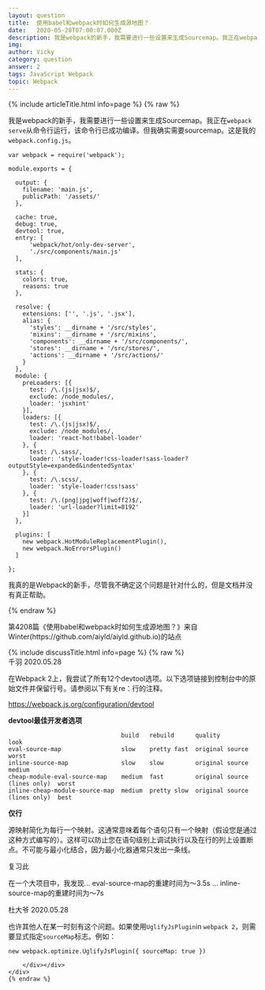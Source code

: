 ```yaml
---
layout: question
title:  使用babel和webpack时如何生成源地图？
date:   2020-05-28T07:00:07.000Z
description: 我是webpack的新手，我需要进行一些设置来生成Sourcemap。我正在webpack serve从命令行运行，该命令行已成功编译。但我确实需要sou...
img: 
author: Vicky
category: question
answer: 2
tags: JavaScript Webpack
topic: Webpack
---
```

<div class="article-root">
  <div class="article">
    {% include articleTitle.html info=page %}
    {% raw %}
    <div class="article-content"><p><font style="vertical-align: inherit;"><font style="vertical-align: inherit;">我是webpack的新手，我需要进行一些设置来生成Sourcemap。</font><font style="vertical-align: inherit;">我正在</font></font><code>webpack serve</code><font style="vertical-align: inherit;"><font style="vertical-align: inherit;">从命令行</font><font style="vertical-align: inherit;">运行</font><font style="vertical-align: inherit;">，该命令行已成功编译。</font><font style="vertical-align: inherit;">但我确实需要sourcemap。</font><font style="vertical-align: inherit;">这是我的</font></font><code>webpack.config.js</code><font style="vertical-align: inherit;"><font style="vertical-align: inherit;">。</font></font></p>

<pre class="lang-js prettyprint prettyprinted" style=""><code><span class="kwd">var</span><span class="pln"> webpack </span><span class="pun">=</span><span class="pln"> require</span><span class="pun">(</span><span class="str">'webpack'</span><span class="pun">);</span><span class="pln">

module</span><span class="pun">.</span><span class="pln">exports </span><span class="pun">=</span><span class="pln"> </span><span class="pun">{</span><span class="pln">

  output</span><span class="pun">:</span><span class="pln"> </span><span class="pun">{</span><span class="pln">
    filename</span><span class="pun">:</span><span class="pln"> </span><span class="str">'main.js'</span><span class="pun">,</span><span class="pln">
    publicPath</span><span class="pun">:</span><span class="pln"> </span><span class="str">'/assets/'</span><span class="pln">
  </span><span class="pun">},</span><span class="pln">

  cache</span><span class="pun">:</span><span class="pln"> </span><span class="kwd">true</span><span class="pun">,</span><span class="pln">
  debug</span><span class="pun">:</span><span class="pln"> </span><span class="kwd">true</span><span class="pun">,</span><span class="pln">
  devtool</span><span class="pun">:</span><span class="pln"> </span><span class="kwd">true</span><span class="pun">,</span><span class="pln">
  entry</span><span class="pun">:</span><span class="pln"> </span><span class="pun">[</span><span class="pln">
      </span><span class="str">'webpack/hot/only-dev-server'</span><span class="pun">,</span><span class="pln">
      </span><span class="str">'./src/components/main.js'</span><span class="pln">
  </span><span class="pun">],</span><span class="pln">

  stats</span><span class="pun">:</span><span class="pln"> </span><span class="pun">{</span><span class="pln">
    colors</span><span class="pun">:</span><span class="pln"> </span><span class="kwd">true</span><span class="pun">,</span><span class="pln">
    reasons</span><span class="pun">:</span><span class="pln"> </span><span class="kwd">true</span><span class="pln">
  </span><span class="pun">},</span><span class="pln">

  resolve</span><span class="pun">:</span><span class="pln"> </span><span class="pun">{</span><span class="pln">
    extensions</span><span class="pun">:</span><span class="pln"> </span><span class="pun">[</span><span class="str">''</span><span class="pun">,</span><span class="pln"> </span><span class="str">'.js'</span><span class="pun">,</span><span class="pln"> </span><span class="str">'.jsx'</span><span class="pun">],</span><span class="pln">
    alias</span><span class="pun">:</span><span class="pln"> </span><span class="pun">{</span><span class="pln">
      </span><span class="str">'styles'</span><span class="pun">:</span><span class="pln"> __dirname </span><span class="pun">+</span><span class="pln"> </span><span class="str">'/src/styles'</span><span class="pun">,</span><span class="pln">
      </span><span class="str">'mixins'</span><span class="pun">:</span><span class="pln"> __dirname </span><span class="pun">+</span><span class="pln"> </span><span class="str">'/src/mixins'</span><span class="pun">,</span><span class="pln">
      </span><span class="str">'components'</span><span class="pun">:</span><span class="pln"> __dirname </span><span class="pun">+</span><span class="pln"> </span><span class="str">'/src/components/'</span><span class="pun">,</span><span class="pln">
      </span><span class="str">'stores'</span><span class="pun">:</span><span class="pln"> __dirname </span><span class="pun">+</span><span class="pln"> </span><span class="str">'/src/stores/'</span><span class="pun">,</span><span class="pln">
      </span><span class="str">'actions'</span><span class="pun">:</span><span class="pln"> __dirname </span><span class="pun">+</span><span class="pln"> </span><span class="str">'/src/actions/'</span><span class="pln">
    </span><span class="pun">}</span><span class="pln">
  </span><span class="pun">},</span><span class="pln">
  module</span><span class="pun">:</span><span class="pln"> </span><span class="pun">{</span><span class="pln">
    preLoaders</span><span class="pun">:</span><span class="pln"> </span><span class="pun">[{</span><span class="pln">
      test</span><span class="pun">:</span><span class="pln"> </span><span class="str">/\.(js|jsx)$/</span><span class="pun">,</span><span class="pln">
      exclude</span><span class="pun">:</span><span class="pln"> </span><span class="str">/node_modules/</span><span class="pun">,</span><span class="pln">
      loader</span><span class="pun">:</span><span class="pln"> </span><span class="str">'jsxhint'</span><span class="pln">
    </span><span class="pun">}],</span><span class="pln">
    loaders</span><span class="pun">:</span><span class="pln"> </span><span class="pun">[{</span><span class="pln">
      test</span><span class="pun">:</span><span class="pln"> </span><span class="str">/\.(js|jsx)$/</span><span class="pun">,</span><span class="pln">
      exclude</span><span class="pun">:</span><span class="pln"> </span><span class="str">/node_modules/</span><span class="pun">,</span><span class="pln">
      loader</span><span class="pun">:</span><span class="pln"> </span><span class="str">'react-hot!babel-loader'</span><span class="pln">
    </span><span class="pun">},</span><span class="pln"> </span><span class="pun">{</span><span class="pln">
      test</span><span class="pun">:</span><span class="pln"> </span><span class="str">/\.sass/</span><span class="pun">,</span><span class="pln">
      loader</span><span class="pun">:</span><span class="pln"> </span><span class="str">'style-loader!css-loader!sass-loader?outputStyle=expanded&amp;indentedSyntax'</span><span class="pln">
    </span><span class="pun">},</span><span class="pln"> </span><span class="pun">{</span><span class="pln">
      test</span><span class="pun">:</span><span class="pln"> </span><span class="str">/\.scss/</span><span class="pun">,</span><span class="pln">
      loader</span><span class="pun">:</span><span class="pln"> </span><span class="str">'style-loader!css!sass'</span><span class="pln">
    </span><span class="pun">},</span><span class="pln"> </span><span class="pun">{</span><span class="pln">
      test</span><span class="pun">:</span><span class="pln"> </span><span class="str">/\.(png|jpg|woff|woff2)$/</span><span class="pun">,</span><span class="pln">
      loader</span><span class="pun">:</span><span class="pln"> </span><span class="str">'url-loader?limit=8192'</span><span class="pln">
    </span><span class="pun">}]</span><span class="pln">
  </span><span class="pun">},</span><span class="pln">

  plugins</span><span class="pun">:</span><span class="pln"> </span><span class="pun">[</span><span class="pln">
    </span><span class="kwd">new</span><span class="pln"> webpack</span><span class="pun">.</span><span class="typ">HotModuleReplacementPlugin</span><span class="pun">(),</span><span class="pln">
    </span><span class="kwd">new</span><span class="pln"> webpack</span><span class="pun">.</span><span class="typ">NoErrorsPlugin</span><span class="pun">()</span><span class="pln">
  </span><span class="pun">]</span><span class="pln">

</span><span class="pun">};</span></code></pre>

<p><font style="vertical-align: inherit;"><font style="vertical-align: inherit;">我真的是Webpack的新手，尽管我不确定这个问题是针对什么的，但是文档并没有真正帮助。</font></font></p></div>
    {% endraw %}
  </div>
  <p class="winter_mark">第4208篇《使用babel和webpack时如何生成源地图？》来自Winter(https://github.com/aiyld/aiyld.github.io)的站点</p>
  <div class="discuss-wrapper">
    {% include discussTitle.html info=page %}
    {% raw %}
    <div class="discuss-list">
    <div class="discuss-item">
        <div class="discuss-parent">
          <div class="discuss-meta">
            <span class="discuss-user">千羽</span>
            <span class="discuss-time">2020.05.28</span>
          </div>
          <div class="discuss-comment"><p><font style="vertical-align: inherit;"><font style="vertical-align: inherit;">在Webpack 2上，我尝试了所有12个devtool选项。</font><font style="vertical-align: inherit;">以下选项链接到控制台中的原始文件并保留行号。</font><font style="vertical-align: inherit;">请参阅以下有关re：行的注释。</font></font></p>

<p><a href="https://webpack.js.org/configuration/devtool" rel="noreferrer"><font style="vertical-align: inherit;"><font style="vertical-align: inherit;">https://webpack.js.org/configuration/devtool</font></font></a></p>

<p><strong><font style="vertical-align: inherit;"><font style="vertical-align: inherit;">devtool最佳开发者选项</font></font></strong></p>

<pre class="lang-js prettyprint prettyprinted" style=""><code><span class="pln">                                build   rebuild      quality                       look
</span><span class="kwd">eval</span><span class="pun">-</span><span class="pln">source</span><span class="pun">-</span><span class="pln">map                 slow    pretty fast  original source               worst
</span><span class="kwd">inline</span><span class="pun">-</span><span class="pln">source</span><span class="pun">-</span><span class="pln">map               slow    slow         original source               medium
cheap</span><span class="pun">-</span><span class="pln">module</span><span class="pun">-</span><span class="kwd">eval</span><span class="pun">-</span><span class="pln">source</span><span class="pun">-</span><span class="pln">map    medium  fast         original source </span><span class="pun">(</span><span class="pln">lines only</span><span class="pun">)</span><span class="pln">  worst
</span><span class="kwd">inline</span><span class="pun">-</span><span class="pln">cheap</span><span class="pun">-</span><span class="pln">module</span><span class="pun">-</span><span class="pln">source</span><span class="pun">-</span><span class="pln">map  medium  pretty slow  original source </span><span class="pun">(</span><span class="pln">lines only</span><span class="pun">)</span><span class="pln">  best</span></code></pre>

<p><strong><font style="vertical-align: inherit;"><font style="vertical-align: inherit;">仅行</font></font></strong></p>

<p><font style="vertical-align: inherit;"><font style="vertical-align: inherit;">源映射简化为每行一个映射。</font><font style="vertical-align: inherit;">这通常意味着每个语句只有一个映射（假设您是通过这种方式编写的）。</font><font style="vertical-align: inherit;">这样可以防止您在语句级别上调试执行以及在行的列上设置断点。</font><font style="vertical-align: inherit;">不可能与最小化结合，因为最小化器通常只发出一条线。</font></font></p>

<p><font style="vertical-align: inherit;"><font style="vertical-align: inherit;">复习此</font></font></p>

<p><font style="vertical-align: inherit;"><font style="vertical-align: inherit;">在一个大项目中，我发现... eval-source-map的重建时间为〜3.5s ... inline-source-map的重建时间为〜7s</font></font></p></div>
        </div></div><div class="discuss-item">
        <div class="discuss-parent">
          <div class="discuss-meta">
            <span class="discuss-user">杜大爷</span>
            <span class="discuss-time">2020.05.28</span>
          </div>
          <div class="discuss-comment"><p><font style="vertical-align: inherit;"><font style="vertical-align: inherit;">也许其他人在某一时刻有这个问题。</font><font style="vertical-align: inherit;">如果使用</font></font><code>UglifyJsPlugin</code><font style="vertical-align: inherit;"><font style="vertical-align: inherit;">in </font></font><code>webpack 2</code><font style="vertical-align: inherit;"><font style="vertical-align: inherit;">，则需要显式指定</font></font><code>sourceMap</code><font style="vertical-align: inherit;"><font style="vertical-align: inherit;">标志。</font><font style="vertical-align: inherit;">例如：</font></font></p>

<pre class="lang-js prettyprint prettyprinted" style=""><code><span class="kwd">new</span><span class="pln"> webpack</span><span class="pun">.</span><span class="pln">optimize</span><span class="pun">.</span><span class="typ">UglifyJsPlugin</span><span class="pun">({</span><span class="pln"> sourceMap</span><span class="pun">:</span><span class="pln"> </span><span class="kwd">true</span><span class="pln"> </span><span class="pun">})</span></code></pre></div>
        </div></div>
    </div>
    {% endraw %}
  </div>
<div>

